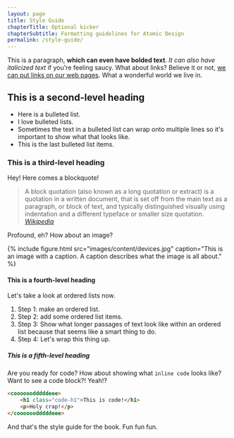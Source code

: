 ```yaml
---
layout: page
title: Style Guide
chapterTitle: Optional kicker
chapterSubtitle: Formatting guidelines for Atomic Design
permalink: /style-guide/
---
```


This is a paragraph, **which can even have bolded text**. _It can also have italicized text_ if you're feeling saucy. What about links? Believe it or not, [we can put links on our web pages](#). What a wonderful world we live in.

## This is a second-level heading

- Here is a bulleted list.
- I love bulleted lists.
- Sometimes the text in a bulleted list can wrap onto multiple lines so it's important to show what that looks like.
- This is the last bulleted list items.

### This is a third-level heading

Hey! Here comes a blockquote!

> A block quotation (also known as a long quotation or extract) is a quotation in a written document, that is set off from the main text as a paragraph, or block of text, and typically distinguished visually using indentation and a different typeface or smaller size quotation. <cite>[Wikipedia](https://en.wikipedia.org/wiki/Block_quotation)</cite>

Profound, eh? How about an image?

{% include figure.html src="images/content/devices.jpg" caption="This is an image with a caption. A caption describes what the image is all about." %}

#### This is a fourth-level heading

Let's take a look at ordered lists now.

1. Step 1: make an ordered list.
2. Step 2: add some ordered list items.
3. Step 3: Show what longer passages of text look like within an ordered list because that seems like a smart thing to do.
4. Step 4: Let's wrap this thing up.

##### This is a fifth-level heading

Are you ready for code? How about showing what `inline code` looks like? Want to see a code block?! Yeah!?

````````html
<coooooodddddeee>
    <h1 class="code-h1">This is code!</h1>
    <p>Holy crap!</p>
</coooooodddddeee>
````````

And that's the style guide for the book. Fun fun fun.
